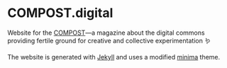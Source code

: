 # COMPOST.digital

Website for the [COMPOST](https://compost.digital)—a magazine about the digital commons providing fertile ground for creative and collective experimentation 🪱

The website is generated with [Jekyll](http://jekyllrb.com) and uses a modified [minima](https://github.com/jekyll/minima) theme.
